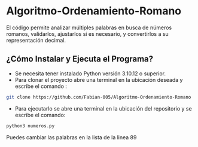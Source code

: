 # Algoritmo-Ordenamiento-Romano

El código permite analizar múltiples palabras en busca de números romanos, validarlos, ajustarlos si es necesario, y convertirlos a su representación decimal. 

## ¿Cómo Instalar y Ejecuta el Programa?
- Se necesita tener instalado Python versión 3.10.12 o superior.
- Para clonar el proyecto abre una terminal en la ubicación deseada y escribe el comando :

```bash
git clone https://github.com/Fabian-005/Algoritmo-Ordenamiento-Romano
```
- Para ejecutarlo se abre una terminal en la ubicación del repositorio y se escribe el comando:

```bash
python3 numeros.py 
```
Puedes cambiar las palabras en la lista de la linea 89